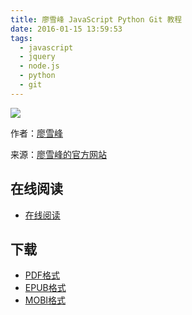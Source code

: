 ```yaml
---
title: 廖雪峰 JavaScript Python Git 教程
date: 2016-01-15 13:59:53
tags:
  - javascript
  - jquery
  - node.js
  - python
  - git
---
```


![](https://ek8whxe.cloudimg.io/s/width/226/https://www.gitbook.com/cover/book/wizardforcel/liaoxuefeng.jpg?build=1452837495669&v=12.0.4)

作者：[廖雪峰](http://weibo.com/liaoxuefeng)

来源：[廖雪峰的官方网站](http://www.liaoxuefeng.com/)

<!--more-->

## 在线阅读 ##

+ [在线阅读](https://www.gitbook.com/book/wizardforcel/liaoxuefeng/details)

## 下载 ##

+ [PDF格式](https://www.gitbook.com/download/pdf/book/wizardforcel/liaoxuefeng)
+ [EPUB格式](https://www.gitbook.com/download/epub/book/wizardforcel/liaoxuefeng)
+ [MOBI格式](https://www.gitbook.com/download/mobi/book/wizardforcel/liaoxuefeng)
